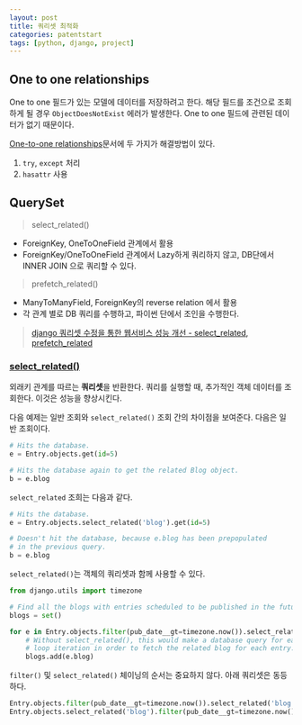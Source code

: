 ```yaml
---
layout: post
title: 쿼리셋 최적화
categories: patentstart
tags: [python, django, project]
---
```




## One to one relationships
One to one 필드가 있는 모델에 데이터를 저장하려고 한다. 해당 필드를 조건으로 조회하게 될 경우 `ObjectDoesNotExist` 에러가 발생한다. One to one 필드에 관련된 데이터가 없기 때문이다.

[One-to-one relationships](https://docs.djangoproject.com/ko/1.11/topics/db/examples/one_to_one/)문서에 두 가지가 해결방법이 있다.
1. `try`, `except` 처리
2. `hasattr` 사용

## QuerySet

> select_related()
- ForeignKey, OneToOneField 관계에서 활용
- ForeignKey/OneToOneField 관계에서 Lazy하게 쿼리하지 않고, DB단에서 INNER JOIN 으로 쿼리할 수 있다.

> prefetch_related()
- ManyToManyField, ForeignKey의 reverse relation 에서 활용
- 각 관계 별로 DB 쿼리를 수행하고, 파이썬 단에서 조인을 수행한다.

> [django 쿼리셋 수정을 통한 웹서비스 성능 개선 - select_related, prefetch_related](https://wayhome25.github.io/django/2017/06/20/selected_related_prefetch_related/)

### [select_related()](https://docs.djangoproject.com/ko/1.11/ref/models/querysets/#select-related)

외래키 관계를 따르는 **쿼리셋**을 반환한다. 쿼리를 실행할 때, 추가적인 객체 데이터를 조회한다. 이것은 성능을 향상시킨다.

다음 예제는 일반 조회와 `select_related()` 조회 간의 차이점을 보여준다. 다음은 일반 조회이다.
```python
# Hits the database.
e = Entry.objects.get(id=5)

# Hits the database again to get the related Blog object.
b = e.blog
```

`select_related` 조희는 다음과 같다.
```python
# Hits the database.
e = Entry.objects.select_related('blog').get(id=5)

# Doesn't hit the database, because e.blog has been prepopulated
# in the previous query.
b = e.blog
```

`select_related()`는 객체의 쿼리셋과 함께 사용할 수 있다.
```python
from django.utils import timezone

# Find all the blogs with entries scheduled to be published in the future.
blogs = set()

for e in Entry.objects.filter(pub_date__gt=timezone.now()).select_related('blog'):
    # Without select_related(), this would make a database query for each
    # loop iteration in order to fetch the related blog for each entry.
    blogs.add(e.blog)
```
`filter()` 및 `select_related()` 체이닝의 순서는 중요하지 않다. 아래 쿼리셋은 동등하다.

```python
Entry.objects.filter(pub_date__gt=timezone.now()).select_related('blog')
Entry.objects.select_related('blog').filter(pub_date__gt=timezone.now())
```
